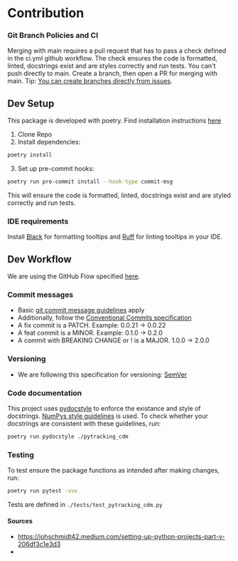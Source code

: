 # Contribution

### Git Branch Policies and CI
Merging with main requires a pull request that has to pass a check defined in the ci.yml github workflow. The check ensures the code is formatted, linted, docstrings exist and are styles correctly and run tests. You can't push directly to main. Create a branch, then open a PR for merging with main. Tip: [You can create branches directly from issues](https://docs.github.com/en/issues/tracking-your-work-with-issues/creating-a-branch-for-an-issue).  

## Dev Setup

This package is developed with poetry. Find installation instructions [here](https://python-poetry.org/docs/)
1. Clone Repo
2. Install dependencies: 
```bash
poetry install
```
3. Set up pre-commit hooks:
```bash
poetry run pre-commit install --hook-type commit-msg
```
This will ensure the code is formatted, linted, docstrings exist and are styled correctly and run tests. 

### IDE requirements
Install [Black](https://github.com/psf/black) for formatting tooltips and [Ruff](https://github.com/charliermarsh/ruff) for linting tooltips in your IDE.

## Dev Workflow
We are using the GitHub Flow specified [here](https://docs.github.com/en/get-started/quickstart/github-flow).

### Commit messages
- Basic [git commit message guidelines](https://ec.europa.eu/component-library/v1.15.0/eu/docs/conventions/git/) apply
- Additionally, follow the [Conventional Commits specification](https://www.conventionalcommits.org/en/v1.0.0/)
- A fix commit is a PATCH. Example: 0.0.21 -> 0.0.22
- A feat commit is a MINOR. Example: 0.1.0 -> 0.2.0
- A commit with BREAKING CHANGE or ! is a MAJOR. 1.0.0 -> 2.0.0

### Versioning
- We are following this specification for versioning: [SemVer](https://semver.org/)

### Code documentation
This project uses [pydocstyle](https://github.com/PyCQA/pydocstyle) to enforce the existance and style of docstrings. [NumPys style guidelines](https://numpydoc.readthedocs.io/en/latest/format.html#docstring-standard) is used. To check whether your docstrings are consistent with these guidelines, run:
```bash
poetry run pydocstyle ./pytracking_cdm
```
### Testing 
To test ensure the package functions as intended after making changes, run:
```bash
poetry run pytest -svv     
```
Tests are defined in `./tests/test_pytracking_cdm.py`


#### Sources
- https://johschmidt42.medium.com/setting-up-python-projects-part-v-206df3c1e3d3
- 